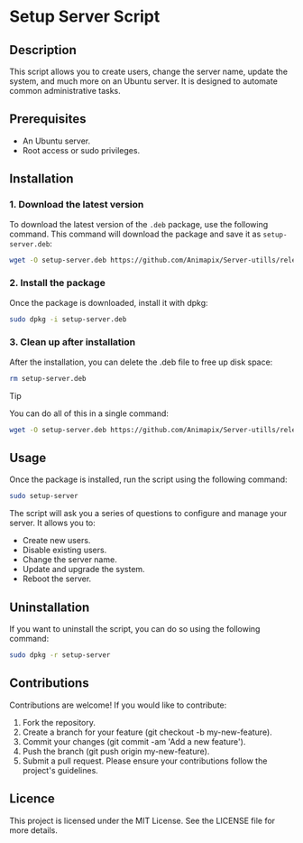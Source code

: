 # Setup Server Script

## Description
This script allows you to create users, change the server name, update the system, and much more on an Ubuntu server. It is designed to automate common administrative tasks.

## Prerequisites
- An Ubuntu server.
- Root access or sudo privileges.

## Installation

### 1. Download the latest version
To download the latest version of the `.deb` package, use the following command. This command will download the package and save it as `setup-server.deb`:
```bash
wget -O setup-server.deb https://github.com/Animapix/Server-utills/releases/download/v1.1.0/setup-server.deb
```


### 2. Install the package
Once the package is downloaded, install it with dpkg:
```bash
sudo dpkg -i setup-server.deb
```

### 3. Clean up after installation
After the installation, you can delete the .deb file to free up disk space:
```bash
rm setup-server.deb
```
> [!TIP]
> You can do all of this in a single command:
> ```bash
> wget -O setup-server.deb https://github.com/Animapix/Server-utills/releases/download/v1.1.0/setup-server.deb && sudo dpkg -i setup-server.deb && rm setup-server.deb
> ```

## Usage
Once the package is installed, run the script using the following command:
```bash
sudo setup-server
```
The script will ask you a series of questions to configure and manage your server. It allows you to:
- Create new users.
- Disable existing users.
- Change the server name.
- Update and upgrade the system.
- Reboot the server.

## Uninstallation
If you want to uninstall the script, you can do so using the following command:
```bash
sudo dpkg -r setup-server
```

## Contributions
Contributions are welcome! If you would like to contribute:
1. Fork the repository.
2. Create a branch for your feature (git checkout -b my-new-feature).
3. Commit your changes (git commit -am 'Add a new feature').
4. Push the branch (git push origin my-new-feature).
5. Submit a pull request.
Please ensure your contributions follow the project's guidelines.

## Licence
This project is licensed under the MIT License. See the LICENSE file for more details.
